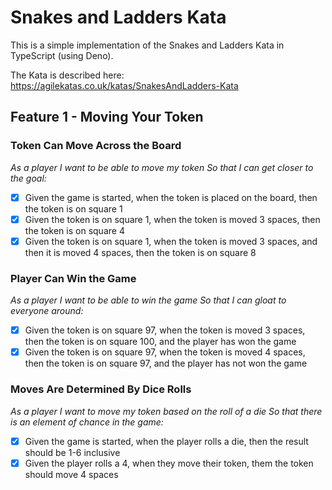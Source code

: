 # Snakes and Ladders Kata

This is a simple implementation of the Snakes and Ladders Kata in TypeScript
(using Deno).

The Kata is described here: https://agilekatas.co.uk/katas/SnakesAndLadders-Kata

## Feature 1 - Moving Your Token

### Token Can Move Across the Board

_As a player I want to be able to move my token So that I can get closer to the
goal:_

- [x] Given the game is started, when the token is placed on the board, then the
      token is on square 1
- [x] Given the token is on square 1, when the token is moved 3 spaces, then the
      token is on square 4
- [x] Given the token is on square 1, when the token is moved 3 spaces, and then
      it is moved 4 spaces, then the token is on square 8

### Player Can Win the Game

_As a player I want to be able to win the game So that I can gloat to everyone
around:_

- [x] Given the token is on square 97, when the token is moved 3 spaces, then
      the token is on square 100, and the player has won the game
- [x] Given the token is on square 97, when the token is moved 4 spaces, then
      the token is on square 97, and the player has not won the game

### Moves Are Determined By Dice Rolls

_As a player I want to move my token based on the roll of a die So that there is
an element of chance in the game:_

- [x] Given the game is started, when the player rolls a die, then the result
      should be 1-6 inclusive
- [x] Given the player rolls a 4, when they move their token, them the token
      should move 4 spaces
